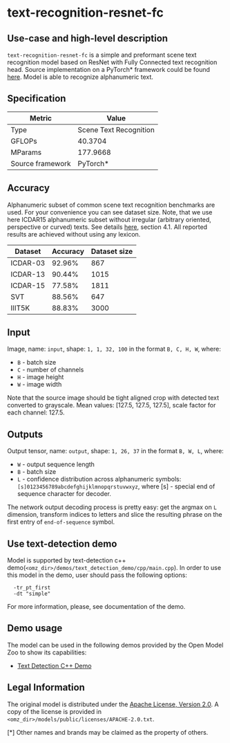 # text-recognition-resnet-fc

## Use-case and high-level description

`text-recognition-resnet-fc` is a simple and preformant scene text recognition model based on ResNet with Fully Connected text recognition head. Source implementation on a PyTorch\* framework could be found [here](https://github.com/Media-Smart/vedastr). Model is able to recognize alphanumeric text.

## Specification

| Metric           | Value                  |
| ---------------- | ---------------------- |
| Type             | Scene Text Recognition |
| GFLOPs           | 40.3704                |
| MParams          | 177.9668               |
| Source framework | PyTorch\*              |

## Accuracy

Alphanumeric subset of common scene text recognition benchmarks are used. For your convenience you can see dataset size. Note, that we use here ICDAR15 alphanumeric subset without irregular (arbitrary oriented, perspective or curved) texts. See details [here](https://arxiv.org/abs/1709.02054), section 4.1. All reported results are achieved without using any lexicon.

| Dataset  | Accuracy | Dataset size |
| -------- | -------- | ------------ |
| ICDAR-03 | 92.96%   | 867          |
| ICDAR-13 | 90.44%   | 1015         |
| ICDAR-15 | 77.58%   | 1811         |
| SVT      | 88.56%   | 647          |
| IIIT5K   | 88.83%   | 3000         |

## Input

Image, name: `input`, shape: `1, 1, 32, 100` in the format `B, C, H, W`, where:

- `B` - batch size
- `C` - number of channels
- `H` - image height
- `W` - image width

Note that the source image should be tight aligned crop with detected text converted to grayscale. Mean values: [127.5, 127.5, 127.5], scale factor for each channel: 127.5.

## Outputs

Output tensor, name: `output`, shape: `1, 26, 37` in the format `B, W, L`, where:

- `W` - output sequence length
- `B` - batch size
- `L` - confidence distribution across alphanumeric symbols:
  `[s]0123456789abcdefghijklmnopqrstuvwxyz`, where [s] - special end of sequence character for decoder.

The network output decoding process is pretty easy: get the argmax on `L` dimension, transform indices to letters and slice the resulting phrase on the first entry of `end-of-sequence` symbol.

## Use text-detection demo

Model is supported by text-detection c++ demo(`<omz_dir>/demos/text_detection_demo/cpp/main.cpp`). In order to use this model in the demo, user should pass the following options:
```
  -tr_pt_first
  -dt "simple"
```

For more information, please, see documentation of the demo.

## Demo usage

The model can be used in the following demos provided by the Open Model Zoo to show its capabilities:

* [Text Detection C++ Demo](../../../demos/text_detection_demo/cpp/README.md)

## Legal Information

The original model is distributed under the
[Apache License, Version 2.0](https://github.com/Media-Smart/vedastr/blob/0fd2a0bd7819ae4daa2a161501e9f1c2ac67e96a/LICENSE).
A copy of the license is provided in `<omz_dir>/models/public/licenses/APACHE-2.0.txt`.

[*] Other names and brands may be claimed as the property of others.
